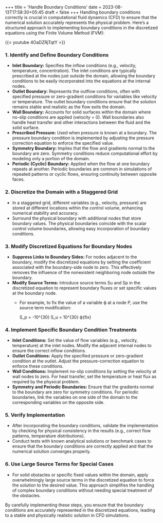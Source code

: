 +++
title = 'Handle Boundary Conditions'
date = 2023-08-13T17:58:30+05:45
draft = false
+++
Handling boundary conditions correctly is crucial in computational fluid dynamics (CFD) to ensure that the numerical solution accurately represents the physical problem. Here’s a structured approach to implementing boundary conditions in the discretized equations using the Finite Volume Method (FVM):

{{< youtube 4OaDZRjTqtY >}}


### 1. **Identify and Define Boundary Conditions**
   - **Inlet Boundary:** Specifies the inflow conditions (e.g., velocity, temperature, concentration). The inlet conditions are typically prescribed at the nodes just outside the domain, allowing the boundary conditions to be easily incorporated into the equations at the internal nodes.
   - **Outlet Boundary:** Represents the outflow conditions, often with specified pressure or zero-gradient conditions for variables like velocity or temperature. The outlet boundary conditions ensure that the solution remains stable and realistic as the flow exits the domain.
   - **Wall Boundary:** Accounts for solid surfaces within the domain where no-slip conditions are applied (velocity = 0). Wall boundaries also handle heat transfer and other interactions between the fluid and the solid surface.
   - **Prescribed Pressure:** Used when pressure is known at a boundary. The pressure boundary condition is implemented by adjusting the pressure correction equation to enforce the specified value.
   - **Symmetry Boundary:** Implies that the flow and gradients normal to the boundary are zero. Symmetry conditions reduce computational effort by modeling only a portion of the domain.
   - **Periodic (Cyclic) Boundary:** Applied when the flow at one boundary repeats at another. Periodic boundaries are common in simulations of repeated patterns or cyclic flows, ensuring continuity between opposite faces.

### 2. **Discretize the Domain with a Staggered Grid**
   - In a staggered grid, different variables (e.g., velocity, pressure) are stored at different locations within the control volume, enhancing numerical stability and accuracy.
   - Surround the physical boundary with additional nodes that store boundary values. The physical boundaries coincide with the scalar control volume boundaries, allowing easy incorporation of boundary conditions.

### 3. **Modify Discretized Equations for Boundary Nodes**
   - **Suppress Links to Boundary Sides:** For nodes adjacent to the boundary, modify the discretized equations by setting the coefficient associated with the boundary-side node to zero. This effectively removes the influence of the nonexistent neighboring node outside the boundary.
   - **Modify Source Terms:** Introduce source terms Su and Sp in the discretized equation to represent boundary fluxes or set specific values at the boundary node.
     - For example, to fix the value of a variable ϕ at a node P, use the source term modification:
       
       S_p = -10^{30}    S_u = 10^{30} ϕ{fix}
       

### 4. **Implement Specific Boundary Condition Treatments**
   - **Inlet Conditions:** Set the value of flow variables (e.g., velocity, temperature) at the inlet nodes. Modify the adjacent internal nodes to ensure the correct inflow conditions.
   - **Outlet Conditions:** Apply the specified pressure or zero-gradient condition at the outlet. Adjust the pressure-correction equation to enforce these conditions.
   - **Wall Conditions:** Implement no-slip conditions by setting the velocity at wall nodes to zero. For heat transfer, set the temperature or heat flux as required by the physical problem.
   - **Symmetry and Periodic Boundaries:** Ensure that the gradients normal to the boundary are zero for symmetry conditions. For periodic boundaries, link the variables on one side of the domain to the corresponding variables on the opposite side.

### 5. **Verify Implementation**
   - After incorporating the boundary conditions, validate the implementation by checking for physical consistency in the results (e.g., correct flow patterns, temperature distributions).
   - Conduct tests with known analytical solutions or benchmark cases to ensure that the boundary conditions are correctly applied and that the numerical solution converges properly.

### 6. **Use Large Source Terms for Special Cases**
   - For solid obstacles or specific fixed values within the domain, apply overwhelmingly large source terms in the discretized equation to force the solution to the desired value. This approach simplifies the handling of complex boundary conditions without needing special treatment of the obstacles.

By carefully implementing these steps, you ensure that the boundary conditions are accurately represented in the discretized equations, leading to a stable and physically realistic solution in CFD simulations.